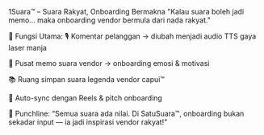 1Suara™ – Suara Rakyat, Onboarding Bermakna
"Kalau suara boleh jadi memo... maka onboarding vendor bermula dari nada rakyat."

🧠 Fungsi Utama:
🎙️ Komentar pelanggan → diubah menjadi audio TTS gaya laser manja

📢 Pusat memo suara vendor → onboarding emosi & motivasi

📚 Ruang simpan suara legenda vendor capui™

🔁 Auto-sync dengan Reels & pitch onboarding

💬 Punchline:
“Semua suara ada nilai. Di SatuSuara™, onboarding bukan sekadar input — ia jadi inspirasi vendor rakyat!”
